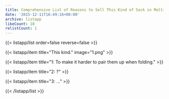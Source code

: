 ```yaml
---
title: Comprehensive List of Reasons to Sell This Kind of Sock in Multiple Colors
date: '2015-12-11T16:49:16+00:00'
archive: listapp
likeCount: 10
relistCount: 1
---
```



{{< listapp/list order=false reverse=false >}}

   {{< listapp/item title="This kind."
      image="1.png" >}}

   {{< listapp/item title="1: To make it harder to pair them up when folding." >}}

   {{< listapp/item title="2: ?" >}}

   {{< listapp/item title="3: ..." >}}

{{< /listapp/list >}}
